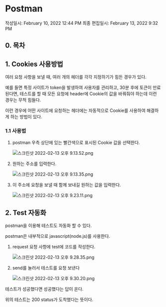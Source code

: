 # Postman

작성일시: February 10, 2022 12:44 PM
최종 편집일시: February 13, 2022 9:32 PM

## 0. 목차

## 1. Cookies 사용방법

여러 요청 사항을 보낼 때, 여러 개의 헤더를 각각 지정하기가 힘든 경우가 있다.

예를 들면 특정 사이트가 token을 발생하여 사용자를 관리하고, 30분 후에 토큰이 만료된다면, 테스트를 할 때 모든 요청에 header에 Cookie의 값을 바꿔줘야 하는데 이런 경우는 무척 힘들다.

이런 경우에 어떤 사이트에 요청하는 헤더에는 자동적으로 Cookie를 사용하여 해결하게 하는 방법이 있다.

### 1.1 사용법

1. postman 우측 상단에 있는 빨간색으로 표시된 Cookie 값을 선택한다.
   
    ![스크린샷 2022-02-13 오후 9.13.52.png](Postman/스크린샷_2022-02-13_오후_9.13.52.png)
    
2. 원하는 주소를 입력한다.
   
    ![스크린샷 2022-02-13 오후 9.13.35.png](Postman/스크린샷_2022-02-13_오후_9.13.35.png)
    
3. 이 주소에 요청을 보낼 때 함께 보내길 원하는 값을 입력한다.
   
    ![스크린샷 2022-02-13 오후 9.23.11.png](Postman/스크린샷_2022-02-13_오후_9.23.11.png)
    

## 2. Test 자동화

postman을 이용해 테스트도 자동화 할 수 있다.

postman은 내부적으로 javascript(node.js)를 사용한다.

1. request 요청 사항에 test에 코드를 작성한다.
   
    ![스크린샷 2022-02-13 오후 9.28.35.png](Postman/스크린샷_2022-02-13_오후_9.28.35.png)
    
2. send를 눌러서 테스트를 요청 보낸다
   
    ![스크린샷 2022-02-13 오후 9.30.20.png](Postman/스크린샷_2022-02-13_오후_9.30.20.png)
    

테스트가 성공했다면 성공했다는 답이 온다.

위의 테스트는 200 status가 도착했다는 뜻이다.